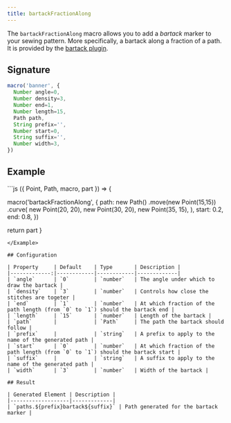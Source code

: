 ```yaml
---
title: bartackFractionAlong
---
```


The `bartackFractionAlong` macro allows you to add a _bartack_ marker to your
sewing pattern. More specifically, a bartack along a fraction of a path.  It
is provided by the [bartack plugin](/reference/plugins/bartack/).

## Signature

```js
macro('banner', {
  Number angle=0,
  Number density=3,
  Number end=1,
  Number length=15,
  Path path,
  String prefix='',
  Number start=0,
  String suffix='',
  Number width=3,
})
```

## Example

<Example caption="Example of the bartackFractionAlong macro">
```js
({ Point, Path, macro, part }) => {

  macro('bartackFractionAlong', { 
    path: new Path()
      .move(new Point(15,15))
      .curve(
        new Point(20, 20),
        new Point(30, 20),
        new Point(35, 15),
      ),
    start: 0.2,
    end: 0.8,
  })

  return part
}
```
</Example>

## Configuration

| Property     | Default    | Type       | Description |
|-------------:|------------|------------|-------------|
| `angle`      | `0`        | `number`   | The angle under which to draw the bartack |
| `density`    | `3`        | `number`   | Controls how close the stitches are togeter |
| `end`        | `1`        | `number`   | At which fraction of the path length (from `0` to `1`) should the bartack end |
| `length`     | `15`       | `number`   | Length of the bartack |
| `path`       |            | `Path`     | The path the bartack should follow |
| `prefix`     |            | `string`   | A prefix to apply to the name of the generated path |
| `start`      | `0`        | `number`   | At which fraction of the path length (from `0` to `1`) should the bartack start |
| `suffix`     |            | `string`   | A suffix to apply to the name of the generated path |
| `width`      | `3`        | `number`   | Width of the bartack |

## Result

| Generated Element | Description |
|-------------------|-------------|
| `paths.${prefix}bartack${suffix}` | Path generated for the bartack marker |
